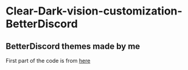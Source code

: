 # Clear-Dark-vision-customization-BetterDiscord

<h2> BetterDiscord themes made by me</h2>

<p> First part of the code is from <a href='https://github.com/ClearVision/ClearVision-v6'>here</a></p> 
